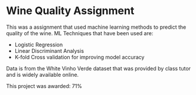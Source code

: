# Wine Quality Assignment

This was a assignment that used machine learning methods to predict the quality of the wine.
ML Techniques that have been used are:
* Logistic Regression 
* Linear Discriminant Analysis
* K-fold Cross validation for improving model accuracy 

Data is from the White Vinho Verde dataset that was provided by class tutor and is widely available online.

This project was awarded: 71%
